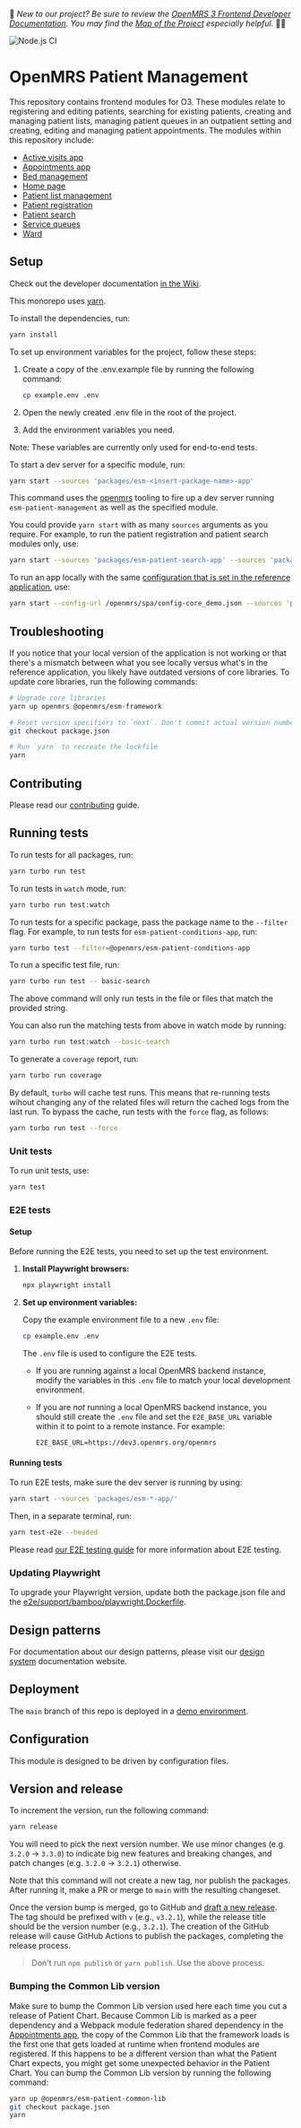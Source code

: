:wave: *New to our project? Be sure to review the [OpenMRS 3 Frontend Developer Documentation](https://openmrs.atlassian.net/wiki/x/IABBHg). You may find the [Map of the Project](https://openmrs.atlassian.net/wiki/x/MgBuHg) especially helpful.* :teacher:

![Node.js CI](https://github.com/openmrs/openmrs-esm-patient-management/actions/workflows/ci.yml/badge.svg)

# OpenMRS Patient Management

This repository contains frontend modules for O3. These modules relate to registering and editing patients, searching for existing patients, creating and managing patient lists, managing patient queues in an outpatient setting and creating, editing and managing patient appointments. The modules within this repository include:

- [Active visits app](packages/esm-active-visits-app/)
- [Appointments app](packages/esm-appointments-app/)
- [Bed management](packages/esm-bed-management-app/)
- [Home page](packages/esm-home-app/)
- [Patient list management](packages/esm-patient-list-management-app)
- [Patient registration](packages/esm-patient-registration-app)
- [Patient search](packages/esm-patient-search-app)
- [Service queues](packages/esm-service-queues-app/README.md)
- [Ward](packages/esm-ward-app)

## Setup

Check out the developer documentation [in the Wiki](https://openmrs.atlassian.net/wiki/x/IABBHg).

This monorepo uses [yarn](https://yarnpkg.com).

To install the dependencies, run:

```bash
yarn install
```

To set up environment variables for the project, follow these steps:

1. Create a copy of the .env.example file by running the following command:

    ```bash
    cp example.env .env
    ```

2. Open the newly created .env file in the root of the project.

3. Add the environment variables you need.

Note: These variables are currently only used for end-to-end tests.

To start a dev server for a specific module, run:

```bash
yarn start --sources 'packages/esm-<insert-package-name>-app'
```

This command uses the [openmrs](https://www.npmjs.com/package/openmrs) tooling to fire up a dev server running `esm-patient-management` as well as the specified module.

You could provide `yarn start` with as many `sources` arguments as you require. For example, to run the patient registration and patient search modules only, use:

```bash
yarn start --sources 'packages/esm-patient-search-app' --sources 'packages/esm-patient-registration-app'
```

To run an app locally with the same [configuration that is set in the reference application](https://github.com/openmrs/openmrs-distro-referenceapplication/blob/main/frontend/config-core_demo.json), use:

```bash
yarn start --config-url /openmrs/spa/config-core_demo.json --sources 'packages/esm-<insert-package-name>-app'
```

## Troubleshooting

If you notice that your local version of the application is not working or that there's a mismatch between what you see locally versus what's in the reference application, you likely have outdated versions of core libraries. To update core libraries, run the following commands:

```bash
# Upgrade core libraries
yarn up openmrs @openmrs/esm-framework

# Reset version specifiers to `next`. Don't commit actual version numbers.
git checkout package.json

# Run `yarn` to recreate the lockfile
yarn
```

## Contributing

Please read our [contributing](https://openmrs.atlassian.net/wiki/x/xAL-C) guide.

## Running tests

To run tests for all packages, run:

```bash
yarn turbo run test
```

To run tests in `watch` mode, run:

```bash
yarn turbo run test:watch
```

To run tests for a specific package, pass the package name to the `--filter` flag. For example, to run tests for `esm-patient-conditions-app`, run:

```bash
yarn turbo test --filter=@openmrs/esm-patient-conditions-app
```

To run a specific test file, run:

```bash
yarn turbo run test -- basic-search
```

The above command will only run tests in the file or files that match the provided string.

You can also run the matching tests from above in watch mode by running:

```bash
yarn turbo run test:watch --basic-search
```

To generate a `coverage` report, run:

```bash
yarn turbo run coverage
```

By default, `turbo` will cache test runs. This means that re-running tests wihout changing any of the related files will return the cached logs from the last run. To bypass the cache, run tests with the `force` flag, as follows:

```bash
yarn turbo run test --force
```

### Unit tests

To run unit tests, use:

```sh
yarn test
```

### E2E tests

#### Setup

Before running the E2E tests, you need to set up the test environment.

1.  **Install Playwright browsers:**

    ```sh
    npx playwright install
    ```

2.  **Set up environment variables:**

    Copy the example environment file to a new `.env` file:

    ```sh
    cp example.env .env
    ```

    The `.env` file is used to configure the E2E tests.

    *   If you are running against a local OpenMRS backend instance, modify the variables in this `.env` file to match your local development environment.
    *   If you are *not* running a local OpenMRS backend instance, you should still create the `.env` file and set the `E2E_BASE_URL` variable within it to point to a remote instance. For example:

        ```
        E2E_BASE_URL=https://dev3.openmrs.org/openmrs
        ```

#### Running tests

To run E2E tests, make sure the dev server is running by using:

```sh
yarn start --sources 'packages/esm-*-app/'
```

Then, in a separate terminal, run:

```sh
yarn test-e2e --headed
```

Please read [our E2E testing guide](https://openmrs.atlassian.net/wiki/x/K4L-C) for more information about E2E testing.

### Updating Playwright

To upgrade your Playwright version, update both the package.json file and the [e2e/support/bamboo/playwright.Dockerfile](e2e/support/bamboo/playwright.Dockerfile).

## Design patterns

For documentation about our design patterns, please visit our [design system](https://zeroheight.com/23a080e38/p/880723--introduction) documentation website.

## Deployment

The `main` branch of this repo is deployed in a [demo environment](https://openmrs-spa.org/openmrs/spa).

## Configuration

This module is designed to be driven by configuration files.

## Version and release

To increment the version, run the following command:

```sh
yarn release
```

You will need to pick the next version number. We use minor changes (e.g. `3.2.0` → `3.3.0`)
to indicate big new features and breaking changes, and patch changes (e.g. `3.2.0` → `3.2.1`)
otherwise.

Note that this command will not create a new tag, nor publish the packages.
After running it, make a PR or merge to `main` with the resulting changeset.

Once the version bump is merged, go to GitHub and
[draft a new release](https://github.com/openmrs/openmrs-esm-patient-management/releases/new). 
The tag should be prefixed with `v` (e.g., `v3.2.1`), while the release title
should be the version number (e.g., `3.2.1`). The creation of the GitHub release
will cause GitHub Actions to publish the packages, completing the release process.

> Don't run `npm publish` or `yarn publish`. Use the above process.

### Bumping the Common Lib version

Make sure to bump the Common Lib version used here each time you cut a release of Patient Chart. Because Common Lib is marked as a peer dependency and a Webpack module federation shared dependency in the [Appointments app](packages/esm-appointments-app/package.json), the copy of the Common Lib that the framework loads is the first one that gets loaded at runtime when frontend modules are registered. If this happens to be a different version than what the Patient Chart expects, you might get some unexpected behavior in the Patient Chart. You can bump the Common Lib version by running the following command:

```sh
yarn up @openmrs/esm-patient-common-lib
git checkout package.json
yarn
```
